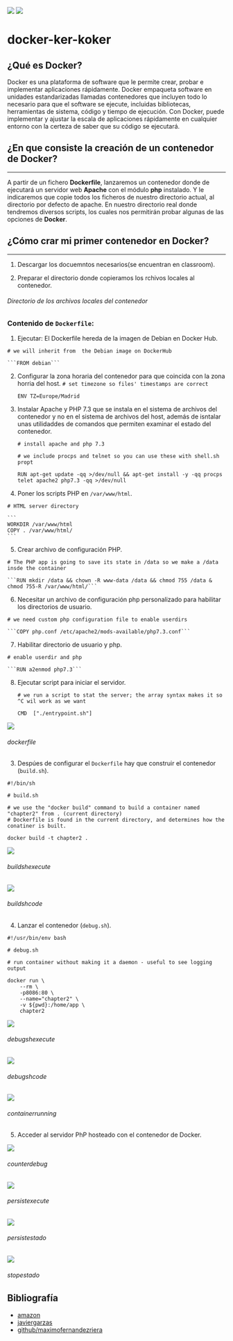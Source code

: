![](imagenes/Cabecera_Logo.png)
![](images/logo.jpeg)

# docker-ker-koker

## ¿Qué es Docker?
Docker es una plataforma de software que le permite crear, probar e implementar aplicaciones rápidamente. Docker empaqueta software en unidades estandarizadas llamadas contenedores que incluyen todo lo necesario para que el software se ejecute, incluidas bibliotecas, herramientas de sistema, código y tiempo de ejecución. Con Docker, puede implementar y ajustar la escala de aplicaciones rápidamente en cualquier entorno con la certeza de saber que su código se ejecutará.

## ¿En que consiste la creación de un contenedor de Docker?
---
A partir de un fichero **Dockerfile**, lanzaremos un contenedor donde de ejecutará un servidor web **Apache** con el módulo **php** instalado. Y le indicaremos que copie todos los ficheros de nuestro directorio actual, al directorio por defecto de apache. En nuestro directorio real donde tendremos diversos scripts, los cuales nos permitirán probar algunas de las opciones de **Docker**.

## ¿Cómo crar mi primer contenedor en Docker? 
---

1. Descargar los docuemntos necesarios(se encuentran en classroom).

2. Preparar el directorio donde copieramos los rchivos locales al contenedor.

###### Directorio de los archivos locales del contenedor

### Contenido de `Dockerfile`:

1. Ejecutar:
    El Dockerfile hereda de la imagen de Debian en Docker Hub.

`# we will inherit from  the Debian image on DockerHub`

    ```FROM debian```

2. Configurar la zona horaria del contenedor para que coincida con la zona horria del host.
`# set timezone so files' timestamps are correct`
    
    ```ENV TZ=Europe/Madrid```

 3. Instalar Apache y PHP 7.3 que se instala en el sistema de archivos del contenedor y no en el sistema de archivos del host, además de isntalar unas utilidaddes de comandos que permiten examinar el estado del contenedor.
    
    `# install apache and php 7.3`

    `# we include procps and telnet so you can use these with shell.sh propt`

    ```RUN apt-get update -qq >/dev/null && apt-get install -y -qq procps telet apache2 php7.3 -qq >/dev/null```

4. Poner los scripts PHP en `/var/www/html`.

`# HTML server directory`

    ```
    WORKDIR /var/www/html
    COPY . /var/www/html/
    ```

5. Crear archivo de configuración PHP.

`# The PHP app is going to save its state in /data so we make a /data insde the container`

    ```RUN mkdir /data && chown -R www-data /data && chmod 755 /data & chmod 755-R /var/www/html/```

6. Necesitar un archivo de configuración php personalizado para habilitar los directorios de usuario.

`# we need custom php configuration file to enable userdirs`

    ```COPY php.conf /etc/apache2/mods-available/php7.3.conf```

7. Habilitar directorio de usuario y php.

`# enable userdir and php`

    ```RUN a2enmod php7.3```

8. Ejecutar script para iniciar el servidor.

    `# we run a script to stat the server; the array syntax makes it so ^C wil work as we want`

    ```CMD  ["./entrypoint.sh"]```

![](images/dockerfile.png)

###### dockerfile

3. Despúes de configurar el `Dockerfile`  hay que construir el contenedor (`build.sh`). 

```
#!/bin/sh

# build.sh

# we use the "docker build" command to build a container named "chapter2" from . (current directory)
# Dockerfile is found in the current directory, and determines how the conatiner is built.

docker build -t chapter2 .
```
![](images/buildshexecute.png)
###### buildshexecute
![](images/buildshcode.png)
###### buildshcode

4. Lanzar el contenedor (`debug.sh`).

```
#!/usr/bin/env bash

# debug.sh

# run container without making it a daemon - useful to see logging output

docker run \
    --rm \
    -p8086:80 \
    --name="chapter2" \
    -v ${pwd}:/home/app \
    chapter2
```

![](images/debugshexecute.png)
###### debugshexecute
![](images/debugshcode.png)
###### debugshcode
![](images/containerrunning.png)
###### containerrunning

5. Acceder al servidor PhP hosteado con el contenedor de Docker.

![](images/counterdebug.png)
###### counterdebug
![](images/persistexecute.png)
###### persistexecute
![](images/persistestado.png)
###### persistestado
![](images/stopestado.png)
###### stopestado


##  Bibliografía

- [amazon](https://aws.amazon.com/es/docker//)
- [javiergarzas](https://www.javiergarzas.com/2015/07/que-es-docker-sencillo.html)
- [github/maximofernandezriera](https://github.com/maximofernandezriera/practica-primer-docker/blob/main/README.md)
